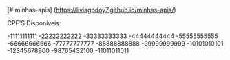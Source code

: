 [# minhas-apis] (https://liviagodoy7.github.io/minhas-apis/)

CPF'S Disponíveis:

-11111111111
-22222222222
-33333333333
-44444444444
-55555555555
-66666666666
-77777777777
-88888888888
-99999999999
-10101010101
-12345678900
-98765432100
-11011011011

